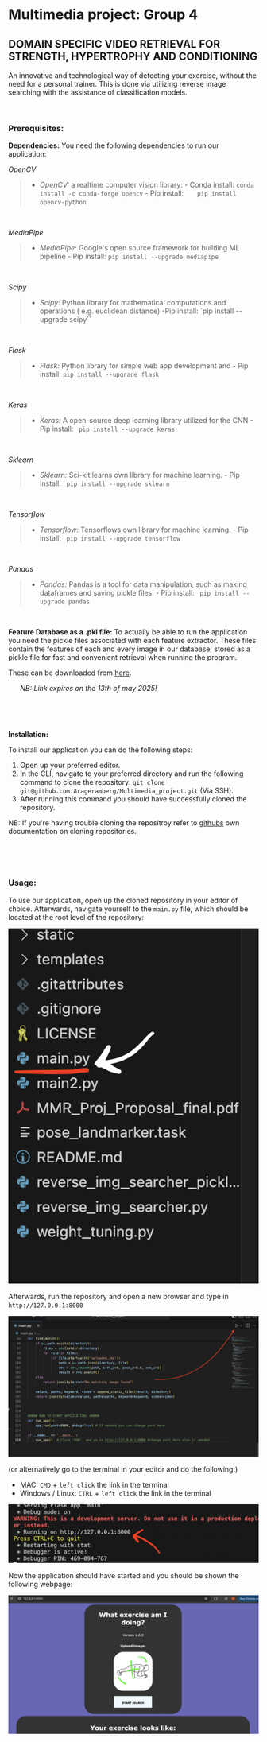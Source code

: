 # Multimedia project: Group 4
## DOMAIN SPECIFIC VIDEO RETRIEVAL FOR STRENGTH, HYPERTROPHY AND CONDITIONING
An innovative and technological way of detecting your exercise, without the need for a personal trainer. This is done via utilizing reverse image searching with the assistance of classification models.

&nbsp;


### Prerequisites:
**Dependencies:**
You need the following dependencies to run our application:

*OpenCV*
> -  *OpenCV:* a realtime computer vision library:
	- Conda install: `conda install -c conda-forge opencv`
	- Pip install: &nbsp;&nbsp;&nbsp;&nbsp;&nbsp;  `pip install opencv-python`

&nbsp;

  *MediaPipe*
>-  *MediaPipe:* Google's open source framework for building ML pipeline
		- Pip install: `pip install --upgrade mediapipe`

&nbsp;

*Scipy*
> -  *Scipy:* Python library for mathematical computations and operations ( e.g. euclidean distance)
	-Pip install: `pip install --upgrade scipy``

&nbsp;

  *Flask*
> -  *Flask:* Python library for simple web app development and
	- Pip install: `pip install --upgrade flask`

&nbsp;

  *Keras*
> -  *Keras:* A open-source deep learning library utilized for the CNN
	- Pip install: ` pip install --upgrade keras`

&nbsp;

  *Sklearn*
> -  *Sklearn:* Sci-kit learns own library for machine learning.
	- Pip install: ` pip install --upgrade sklearn`

&nbsp;

  *Tensorflow*
> -  *Tensorflow:* Tensorflows own library for machine learning.
	- Pip install: ` pip install --upgrade tensorflow`

&nbsp;

  *Pandas*
> -  *Pandas:* Pandas is a tool for data manipulation, such as making dataframes and saving pickle files.
	- Pip install: ` pip install --upgrade pandas`
&nbsp;

&nbsp;

**Feature Database as a .pkl file:**
To actually be able to run the application you need the pickle files associated with each feature extractor. These files contain the features of each and every image in our database, stored as a pickle file for fast and convenient retrieval when running the program.

These can be downloaded from [here](https://unisydneyedu-my.sharepoint.com/:f:/g/personal/thus0518_uni_sydney_edu_au/EkcsZbO2zZhAi57Mvj_Z-9YBKax0SaSjgek4x6M04-BWtQ?e=L2eJcV).

&nbsp;&nbsp;&nbsp;&nbsp;&nbsp; *NB: Link expires on the 13th of may 2025!*

&nbsp;

&nbsp;

**Installation:**

To install our application you can do the following steps:

1. Open up your preferred editor.
2. In the CLI, navigate to your preferred directory and run the following command to clone the repository: `git clone git@github.com:8rageramberg/Multimedia_project.git` (Via SSH).
3. After running this command you should have successfully cloned the repository.

NB: If you're having trouble cloning the repositroy refer to [githubs](https://docs.github.com/en/repositories/creating-and-managing-repositories/cloning-a-repository) own documentation on cloning repositories.

&nbsp;

&nbsp;

### Usage:
To use our application, open up the cloned repository in your editor of choice. Afterwards, navigate yourself to the `main.py` file, which should be located at the root level of the repository:

![README_IMG_1](https://github.com/8rageramberg/Multimedia_project/blob/main/readme_imgs/readme_img1.png)

Afterwards, run the repository and open a new browser and type in `http://127.0.0.1:8000`

![README_IMG_2](https://github.com/8rageramberg/Multimedia_project/blob/main/readme_imgs/readme_img2.png)

(or alternatively go to the terminal in your editor and do the following:)

- MAC: `CMD` + `left click` the link in the terminal
- Windows / Linux: `CTRL` + `left click` the link in the terminal

![README_IMG_3](https://github.com/8rageramberg/Multimedia_project/blob/main/readme_imgs/readme_img3.png)

Now the application should have started and you should be shown the following webpage:

![README_IMG_4](https://github.com/8rageramberg/Multimedia_project/blob/main/readme_imgs/readme_img4.png)